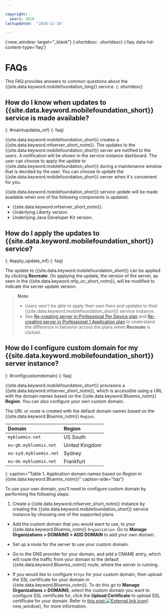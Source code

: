 ```yaml
---

copyright:
  years: 2018
lastupdated:  "2018-11-16"

---
```


{:new_window: target="_blank"}
{:shortdesc: .shortdesc}
{:faq: data-hd-content-type='faq'}

# FAQs

This FAQ provides answers to common questions about the {{site.data.keyword.mobilefoundation_long}} service.
{: shortdesc}

## How do I know when updates to {{site.data.keyword.mobilefoundation_short}} service is made available?
{: #maintupdates_mf}
{: faq}

{{site.data.keyword.mobilefoundation_short}} creates a {{site.data.keyword.mfserver_short_notm}}. The updates to the {{site.data.keyword.mobilefoundation_short}} server are notified to the users. A notification will be shown in the service instance dashboard. The user can choose to apply the update to {{site.data.keyword.mobilefoundation_short}} during a maintenance window that is decided by the user. You can choose to update the {{site.data.keyword.mobilefoundation_short}} server when it's convenient for you.

{{site.data.keyword.mobilefoundation_short}} service update will be made available when one of the following components is updated.

* {{site.data.keyword.mfserver_short_notm}}.
* Underlying Liberty version.
* Underlying Java Developer Kit version.

## How do I apply the updates to {{site.data.keyword.mobilefoundation_short}} service?
{: #apply_update_mf}
{: faq}

The update to {{site.data.keyword.mobilefoundation_short}} can be applied by clicking **Recreate**.
On applying the update, the version of the server, as seen in the {{site.data.keyword.mfp_oc_short_notm}}, will be modified to indicate the server update version.

> **Note:**
>  * Users won't be able to apply their own fixes and updates to their {{site.data.keyword.mobilefoundation_short}} service instance.
>  * See [Re-creating server in Professional Per Device plan](c_using_mfs_p5.html#recreate_mobilefoundation_p5) and [Re-creating server in Professional 1 Application plan](c_using_mfs_p2.html#recreate_mobilefoundation_p2) to understand the difference in behavior across the plans  when **Recreate** is clicked.
>

## How do I configure custom domain for my {{site.data.keyword.mobilefoundation_short}} server instance?
{: #configcustomdomain}
{: faq}

{{site.data.keyword.mobilefoundation_short}} provisions a {{site.data.keyword.mfserver_short_notm}}, which is accessible using a URL with the  domain names based on the {{site.data.keyword.Bluemix_notm}} **Region**. You can also configure your own custom domain.

The URL or route is created with the default domain names based on the {{site.data.keyword.Bluemix_notm}} `Region`.

  |Domain |  Region  |    
  |:----- | :----- |    
  |`mybluemix.net` | US South |    
  |`eu-gb.mybluemix.net` | United Kingdom  |
  |`au-syd.mybluemix.net` | Sydney  |   
  |`eu-de.mybluemix.net` | Frankfurt |   
  {: caption="Table 1. Application domain names based on Region in {{site.data.keyword.Bluemix_notm}}" caption-side="top"}

To use your own domain, you'll need to configure custom domain by performing the following steps:

1.	Create a {{site.data.keyword.mfserver_short_notm}} instance  by creating the {{site.data.keyword.mobilefoundation_short}} service instance by choosing one of the supported plans.

+ Add the custom domain that you would want to use, to your {{site.data.keyword.Bluemix_notm}} `Organization`. Go to **Manage Organizations > DOMAINS > ADD DOMAIN** to add your own domain.

+ Set up a route for the server to use your custom domain.

+ Go to the DNS provider for your domain, and add a CNAME entry, which will route the traffic from your domain to the default {{site.data.keyword.Bluemix_notm}} route, where the server is running.

+ If you would like to configure `https` for your custom domain, then upload the SSL certificate for your domain in {{site.data.keyword.Bluemix_notm}}. To do this go to **Manage Organizations > DOMAINS**, select the custom domain you want to configure SSL certificate for, click the **Upload Certificate** to upload SSL certificate for your domain. Refer to [this post ![External link icon](../../icons/launch-glyph.svg "External link icon")](https://developer.ibm.com/bluemix/2014/09/28/ssl-certificates-bluemix-custom-domains/){: new_window}, for more information.
